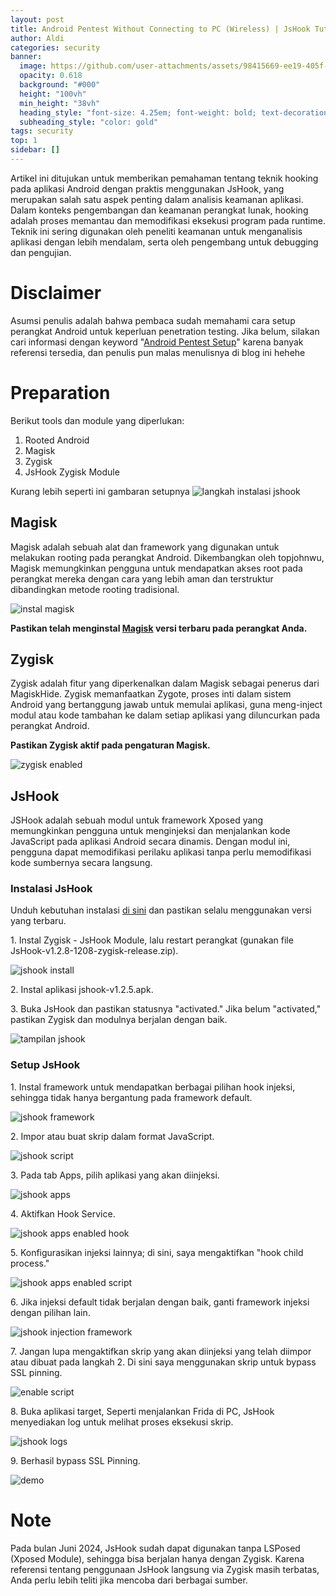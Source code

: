 ```yaml
---
layout: post
title: Android Pentest Without Connecting to PC (Wireless) | JsHook Tutorial
author: Aldi
categories: security
banner:
  image: https://github.com/user-attachments/assets/98415669-ee19-405f-95c2-d6000a550bb9
  opacity: 0.618
  background: "#000"
  height: "100vh"
  min_height: "38vh"
  heading_style: "font-size: 4.25em; font-weight: bold; text-decoration: underline"
  subheading_style: "color: gold"
tags: security
top: 1
sidebar: []
---
```


Artikel ini ditujukan untuk memberikan pemahaman tentang teknik hooking pada aplikasi Android dengan praktis menggunakan JsHook, yang merupakan salah satu aspek penting dalam analisis keamanan aplikasi. Dalam konteks pengembangan dan keamanan perangkat lunak, hooking adalah proses memantau dan memodifikasi eksekusi program pada runtime. Teknik ini sering digunakan oleh peneliti keamanan untuk menganalisis aplikasi dengan lebih mendalam, serta oleh pengembang untuk debugging dan pengujian.

# Disclaimer
Asumsi penulis adalah bahwa pembaca sudah memahami cara setup perangkat Android untuk keperluan penetration testing. Jika belum, silakan cari informasi dengan keyword "[Android Pentest Setup](https://www.google.com/search?q=android%20pentest%20setup)" karena banyak referensi tersedia, dan penulis pun malas menulisnya di blog ini hehehe

# Preparation

Berikut tools dan module yang diperlukan:
1. Rooted Android
2. Magisk
3. Zygisk
4. JsHook Zygisk Module

Kurang lebih seperti ini gambaran setupnya
![langkah instalasi jshook](https://github.com/user-attachments/assets/ee61daad-2b83-40e4-9c5f-7f6ea7e2a628)


## Magisk
Magisk adalah sebuah alat dan framework yang digunakan untuk melakukan rooting pada perangkat Android. Dikembangkan oleh topjohnwu, Magisk memungkinkan pengguna untuk mendapatkan akses root pada perangkat mereka dengan cara yang lebih aman dan terstruktur dibandingkan metode rooting tradisional.

![instal magisk](https://github.com/user-attachments/assets/6f13eb7e-f008-4014-b089-4b41b08878eb)

**Pastikan telah menginstal [Magisk](https://topjohnwu.github.io/Magisk/install.html) versi terbaru pada perangkat Anda.**

## Zygisk
Zygisk adalah fitur yang diperkenalkan dalam Magisk sebagai penerus dari MagiskHide. Zygisk memanfaatkan Zygote, proses inti dalam sistem Android yang bertanggung jawab untuk memulai aplikasi, guna meng-inject modul atau kode tambahan ke dalam setiap aplikasi yang diluncurkan pada perangkat Android.

**Pastikan Zygisk aktif pada pengaturan Magisk.**

![zygisk enabled](https://github.com/user-attachments/assets/8ea28344-3656-4fc9-8001-a9eeba4e8fd7)

## JsHook
JSHook adalah sebuah modul untuk framework Xposed yang memungkinkan pengguna untuk menginjeksi dan menjalankan kode JavaScript pada aplikasi Android secara dinamis. Dengan modul ini, pengguna dapat memodifikasi perilaku aplikasi tanpa perlu memodifikasi kode sumbernya secara langsung.

### Instalasi JsHook

Unduh kebutuhan instalasi [di sini](https://github.com/JsHookApp/Download/releases/tag/files) dan pastikan selalu menggunakan versi yang terbaru.

1\. Instal Zygisk - JsHook Module, lalu restart perangkat (gunakan file JsHook-v1.2.8-1208-zygisk-release.zip).

![jshook install](https://github.com/user-attachments/assets/b1f0d707-a797-428d-9049-854a7b45e60e)

2\. Instal aplikasi jshook-v1.2.5.apk.

3\. Buka JsHook dan pastikan statusnya "activated." Jika belum "activated," pastikan Zygisk dan modulnya berjalan dengan baik.

![tampilan jshook](https://github.com/user-attachments/assets/edb411cb-427b-4422-a8e1-9bb6471fed48)


### Setup JsHook
1\. Instal framework untuk mendapatkan berbagai pilihan hook injeksi, sehingga tidak hanya bergantung pada framework default.

![jshook framework](https://github.com/user-attachments/assets/a2466e8f-3f66-4cbf-99e3-c6d521e29bfa)  

2\. Impor atau buat skrip dalam format JavaScript.

![jshook script](https://github.com/user-attachments/assets/bbb87c32-f375-4648-b113-4b849eb0646c)  

3\. Pada tab Apps, pilih aplikasi yang akan diinjeksi.

![jshook apps](https://github.com/user-attachments/assets/4c177b2e-2486-4374-a985-75e6a58727cd)  

4\. Aktifkan Hook Service.

![jshook apps enabled hook](https://github.com/user-attachments/assets/62ce62c3-5871-4085-8f85-c46481ed264a)  

5\. Konfigurasikan injeksi lainnya; di sini, saya mengaktifkan "hook child process."

![jshook apps enabled script](https://github.com/user-attachments/assets/7aa5eb44-0ca2-4958-a413-76163be51602)  

6\. Jika injeksi default tidak berjalan dengan baik, ganti framework injeksi dengan pilihan lain.

![jshook injection framework](https://github.com/user-attachments/assets/432bf716-21e6-4249-9c98-9243f976c2f7)  

7\. Jangan lupa mengaktifkan skrip yang akan diinjeksi yang telah diimpor atau dibuat pada langkah 2. Di sini saya menggunakan skrip untuk bypass SSL pinning.

![enable script](https://github.com/user-attachments/assets/968d850e-cb30-40c2-99d1-3d1b3d2f4ec0)  

8\. Buka aplikasi target, Seperti menjalankan Frida di PC, JsHook menyediakan log untuk melihat proses eksekusi skrip.

![jshook logs](https://github.com/user-attachments/assets/407d546b-27cd-4eea-b7b1-618d47287b4f)  

9\. Berhasil bypass SSL Pinning.

![demo](https://github.com/user-attachments/assets/d90034da-bb01-4d8d-b90c-5e8db192c4c1)  

# Note
Pada bulan Juni 2024, JsHook sudah dapat digunakan tanpa LSPosed (Xposed Module), sehingga bisa berjalan hanya dengan Zygisk. Karena referensi tentang penggunaan JsHook langsung via Zygisk masih terbatas, Anda perlu lebih teliti jika mencoba dari berbagai sumber.
